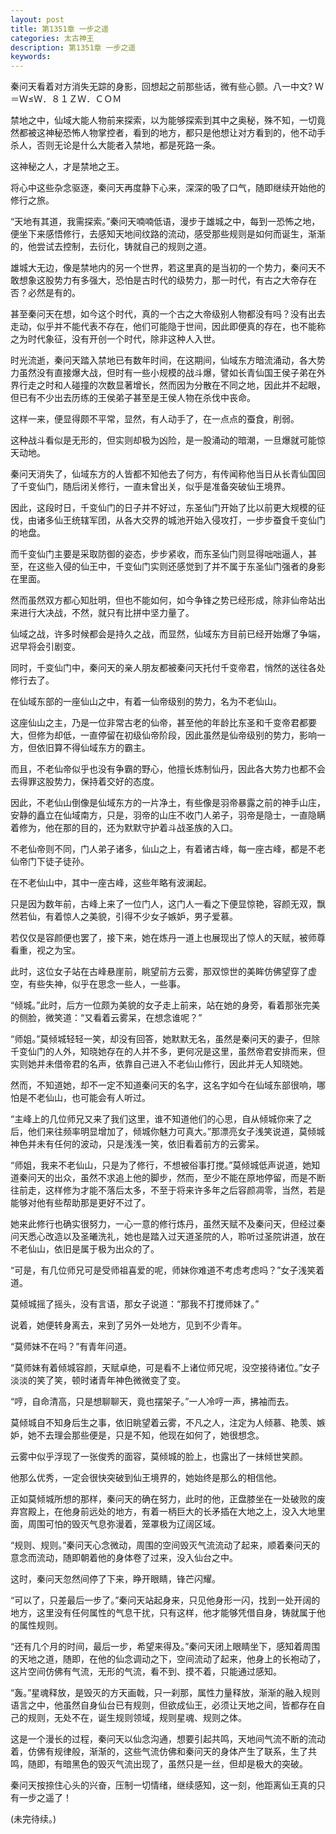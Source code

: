 ```yaml
---
layout: post
title: 第1351章 一步之遥
categories: 太古神王
description: 第1351章 一步之遥
keywords:
---
```


秦问天看着对方消失无踪的身影，回想起之前那些话，微有些心颤。八一中文? Ｗ＝Ｗ≤Ｗ．８１ＺＷ．ＣＯＭ

禁地之中，仙域大能人物前来探索，以为能够探索到其中之奥秘，殊不知，一切竟然都被这神秘恐怖人物掌控者，看到的地方，都只是他想让对方看到的，他不动手杀人，否则无论是什么大能者入禁地，都是死路一条。

这神秘之人，才是禁地之王。

将心中这些杂念驱逐，秦问天再度静下心来，深深的吸了口气，随即继续开始他的修行之旅。

“天地有其道，我需探索。”秦问天喃喃低语，漫步于雄城之中，每到一恐怖之地，便坐下来感悟修行，去感知天地间纹路的流动，感受那些规则是如何而诞生，渐渐的，他尝试去控制，去衍化，铸就自己的规则之道。

雄城大无边，像是禁地内的另一个世界，若这里真的是当初的一个势力，秦问天不敢想象这股势力有多强大，恐怕是古时代的级势力，那一时代，有古之大帝存在否？必然是有的。

甚至秦问天在想，如今这个时代，真的一个古之大帝级别人物都没有吗？没有出去走动，似乎并不能代表不存在，他们可能隐于世间，因此即便真的存在，也不能称之为时代象征，没有开创一个时代，除非这种人入世。

时光流逝，秦问天踏入禁地已有数年时间，在这期间，仙域东方暗流涌动，各大势力虽然没有直接爆大战，但时有一些小规模的战斗爆，譬如长青仙国王侯子弟在外界行走之时和人碰撞的次数显著增长，然而因为分散在不同之地，因此并不起眼，但已有不少出去历练的王侯弟子甚至是王侯人物在杀伐中丧命。

这样一来，便显得颇不平常，显然，有人动手了，在一点点的蚕食，削弱。

这种战斗看似是无形的，但实则却极为凶险，是一股涌动的暗潮，一旦爆就可能惊天动地。

秦问天消失了，仙域东方的人皆都不知他去了何方，有传闻称他当日从长青仙国回了千变仙门，随后闭关修行，一直未曾出关，似乎是准备突破仙王境界。

因此，这段时日，千变仙门的日子并不好过，东圣仙门开始了比以前更大规模的征伐，由诸多仙王统辖军团，从各大交界的城池开始入侵攻打，一步步蚕食千变仙门的地盘。

而千变仙门主要是采取防御的姿态，步步紧收，而东圣仙门则显得咄咄逼人，甚至，在这些入侵的仙王中，千变仙门实则还感觉到了并不属于东圣仙门强者的身影在里面。

然而虽然双方都心知肚明，但也不能如何，如今争锋之势已经形成，除非仙帝站出来进行大决战，不然，就只有比拼中坚力量了。

仙域之战，许多时候都会是持久之战，而显然，仙域东方目前已经开始爆了争端，迟早将会引剧变。

同时，千变仙门中，秦问天的亲人朋友都被秦问天托付千变帝君，悄然的送往各处修行去了。

在仙域东部的一座仙山之中，有着一仙帝级别的势力，名为不老仙山。

这座仙山之主，乃是一位非常古老的仙帝，甚至他的年龄比东圣和千变帝君都要大，但修为却低，一直停留在初级仙帝阶段，因此虽然是仙帝级别的势力，影响一方，但依旧算不得仙域东方的霸主。

而且，不老仙帝似乎也没有争霸的野心，他擅长炼制仙丹，因此各大势力也都不会去得罪这股势力，保持着交好的态度。

因此，不老仙山倒像是仙域东方的一片净土，有些像是羽帝暴露之前的神手山庄，安静的矗立在仙域南方，只是，羽帝的山庄不收门人弟子，羽帝是隐士，一直隐瞒着修为，他在那的目的，还为默默守护着斗战圣族的入口。

不老仙帝则不同，门人弟子诸多，仙山之上，有着诸古峰，每一座古峰，都是不老仙帝门下徒子徒孙。

在不老仙山中，其中一座古峰，这些年略有波澜起。

只是因为数年前，古峰上来了一位门人，这门人一看之下便显惊艳，容颜无双，飘然若仙，有着惊人之美貌，引得不少女子嫉妒，男子爱慕。

若仅仅是容颜便也罢了，接下来，她在炼丹一道上也展现出了惊人的天赋，被师尊看重，视之为宝。

此时，这位女子站在古峰悬崖前，眺望前方云雾，那双惊世的美眸仿佛望穿了虚空，有些失神，似乎在思念一些人，一些事。

“倾城。”此时，后方一位颇为美貌的女子走上前来，站在她的身旁，看着那张完美的侧脸，微笑道：“又看着云雾呆，在想念谁呢？”

“师姐。”莫倾城轻轻一笑，却没有回答，她默默无名，虽然是秦问天的妻子，但除千变仙门的人外，知晓她存在的人并不多，更何况是这里，虽然帝君安排而来，但实则她并未借帝君的名声，依靠自己进入不老仙山修行，因此并无人知晓她。

然而，不知道她，却不一定不知道秦问天的名字，这名字如今在仙域东部很响，哪怕是不老仙山，也可能会有人听过。

“主峰上的几位师兄又来了我们这里，谁不知道他们的心思，自从倾城你来了之后，他们来往频率明显增加了，倾城你魅力可真大。”那漂亮女子浅笑说道，莫倾城神色并未有任何的波动，只是浅浅一笑，依旧看着前方的云雾呆。

“师姐，我来不老仙山，只是为了修行，不想被俗事打搅。”莫倾城低声说道，她知道秦问天的出众，虽然不求追上他的脚步，然而，至少不能在原地停留，而是不断往前走，这样修为才能不落后太多，不至于将来许多年之后容颜凋零，当然，若是能够对他有些帮助那是更好不过了。

她来此修行也确实很努力，一心一意的修行炼丹，虽然天赋不及秦问天，但经过秦问天悉心改造以及圣曦洗礼，她也是踏入过天道圣院的人，聆听过圣院讲道，放在不老仙山，依旧是属于极为出众的了。

“可是，有几位师兄可是受师祖喜爱的呢，师妹你难道不考虑考虑吗？”女子浅笑着道。

莫倾城摇了摇头，没有言语，那女子说道：“那我不打搅师妹了。”

说着，她便转身离去，来到了另外一处地方，见到不少青年。

“莫师妹不在吗？”有青年问道。

“莫师妹有着倾城容颜，天赋卓绝，可是看不上诸位师兄呢，没空接待诸位。”女子淡淡的笑了笑，顿时诸青年神色微微变了变。

“哼，自命清高，只是想聊聊天，竟也摆架子。”一人冷哼一声，拂袖而去。

莫倾城自不知身后生之事，依旧眺望着云雾，不凡之人，注定为人倾慕、艳羡、嫉妒，她不去理会那些便是，只是不知，他现在如何了，她很想念。

云雾中似乎浮现了一张俊秀的面容，莫倾城的脸上，也露出了一抹倾世笑颜。

他那么优秀，一定会很快突破到仙王境界的，她始终是那么的相信他。

正如莫倾城所想的那样，秦问天的确在努力，此时的他，正盘膝坐在一处破败的废弃宫殿上，在他身前远处的地方，有着一柄巨大的长矛插在大地之上，没入大地里面，周围可怕的毁灭气息弥漫着，笼罩极为辽阔区域。

“规则、规则。”秦问天心念微动，周围的空间毁灭气流流动了起来，顺着秦问天的意念而流动，随即朝着他的身体卷了过来，没入仙台之中。

这时，秦问天忽然间停了下来，睁开眼睛，锋芒闪耀。

“可以了，只差最后一步了。”秦问天站起身来，只见他身形一闪，找到一处开阔的地方，这里没有任何属性的气息干扰，只有这样，他才能够凭借自身，铸就属于他的属性规则。

“还有几个月的时间，最后一步，希望来得及。”秦问天闭上眼睛坐下，感知着周围的天地之道，随即，在他的仙念调动之下，空间流动了起来，他身上的长袍动了，这片空间仿佛有气流，无形的气流，看不到、摸不着，只能通过感知。

“轰。”星魂释放，是毁灭的方天画戟，只一刹那，属性力量释放，渐渐的融入规则语言之中，他虽然自身仙台已有规则，但欲成仙王，必须让天地之间，皆都存在自己的规则，无处不在，诞生规则领域，规则星魂、规则之体。

这是一个漫长的过程，秦问天以仙念沟通，想要引起共鸣，天地间气流不断的流动着，仿佛有规律般，渐渐的，这些气流仿佛和秦问天的身体产生了联系，生了共鸣，随即，有暗黑色的毁灭气流出现了，虽然只是一丝，但却是极大的突破。

秦问天按捺住心头的兴奋，压制一切情绪，继续感知，这一刻，他距离仙王真的只有一步之遥了！

(未完待续。)
